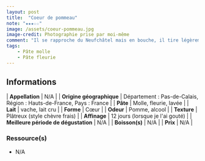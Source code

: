 ```yaml
---
layout: post
title:  "Coeur de pommeau"
note: "★★★☆☆"
image: /assets/coeur-pommeau.jpg
image-credit: Photographie prise par moi-même
comment: "Il se rapproche du Neufchâtel mais en bouche, il tire légèrement sur le goût de chèvre frais. Il a également son aspect, plâtreux mais il est très goûtu ! Bonne durée en bouche, très bonne dégustation !"
tags:
    - Pâte molle
    - Pâte fleurie
---
```


## Informations

| **Appellation** | N/A |
| **Origine géographique** | Département : Pas-de-Calais, Région : Hauts-de-France, Pays : France   |
| **Pâte** | Molle, fleurie, lavée |
| **Lait** | vache, lait cru |
| **Forme** | Cœur |
| **Odeur** | Pomme, alcool |
| **Texture** | Plâtreux (style chèvre frais) |
| **Affinage** | 12 jours (lorsque je l'ai gouté) |
| **Meilleure période de dégustation** | N/A |
| **Boisson(s)** | N/A |
| **Prix** | N/A |

### Ressource(s)
* N/A